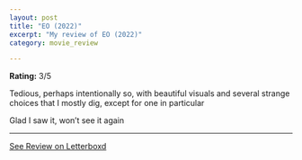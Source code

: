 ```yaml
---
layout: post
title: "EO (2022)"
excerpt: "My review of EO (2022)"
category: movie_review

---
```


**Rating:** 3/5

Tedious, perhaps intentionally so, with beautiful visuals and several strange choices that I mostly dig, except for one in particular

Glad I saw it, won’t see it again

<hr>

[See Review on Letterboxd](https://boxd.it/3C6ARj)
